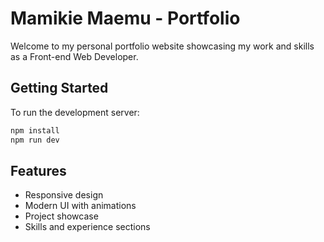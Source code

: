 # Mamikie Maemu - Portfolio

Welcome to my personal portfolio website showcasing my work and skills as a Front-end Web Developer.

## Getting Started

To run the development server:

```bash
npm install
npm run dev
```

## Features

- Responsive design
- Modern UI with animations
- Project showcase
- Skills and experience sections
